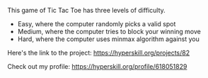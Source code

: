 This game of Tic Tac Toe has three levels of difficulty. 
- Easy, where the computer randomly picks a valid spot
- Medium, where the computer tries to block your winning move
- Hard, where the computer uses minmax algorithm against you

Here's the link to the project: https://hyperskill.org/projects/82

Check out my profile: https://hyperskill.org/profile/618051829